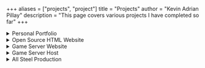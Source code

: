 +++
aliases = ["projects", "project"]
title = "Projects"
author = "Kevin Adrian Pillay"
description = "This page covers various projects I have completed so far"
+++

<details>
  <summary>Personal Portfolio</summary>
  
This is my personal portfolio website showcasing my resume and my devlog.
  
  - This is a static site using a theme called '[Risotto](https://github.com/joeroe/risotto)', a minimalist, responsive hugo theme inspired by terminal ricing aesthetics. It is hosted through Github Pages and Netlify, and can be accessed at https://kevinadrian.dev/

  - You can contact me via email using the following, kevin@kevinadrian.dev or contact@kevinadrian.dev
</details>

<details>
  <summary>Open Source HTML Website</summary>
  
This is a simple 4-page website made as an example for a tattoo parlour that can be used as a template for basically any website. This was done as practice and contains basic code and images. The code for this project is freely available for use by anyone. Although it is very basic, it was one of my first HTML websites done to practice <font color="red">HTML, CSS and a bit of Tailwind</font>.

  - The template is available on my [Github](https://github.com/kevinadrianpl/html-website).

![Basic HTML Website](https://user-images.githubusercontent.com/30116824/150646484-863595f3-ae6e-4248-ba46-db464bf8d3f4.png)
</details>

<details>
  <summary>Game Server Website</summary>
  
A small and very basic static website [template](https://github.com/alexcarpenter/nextjs-mdx-blog-theme) built with Next.js, MDX, and Tailwind CSS.

The main purpose of the website is to host my own written tutorials for the in-game server to help new players. It also lists the voting websites that players use for in-game rewards which also helps the server reach more players. At its peak, it has reached number 1 in South Africa, top 300 Towny servers in the world, and top 1000 servers in general. 
  
  - This is a basic project but very helpful to those that use the game server.

  - If you are interested, you can visit [Dxrery Networks](https://web.dxrery.cyou/).
</details>

<details>
  <summary>Game Server Host</summary>
  
I own, maintain and secure a small gaming server that runs Minecraft: Java Edition and is a Towny creation server hosted in South Africa with custom mod-like features and free time-based ranks in-game. 

The features of the game server contain custom player jobs, a questing system, a free battlepass, player and server shops, a claiming system based on creating a town and a community within that town, the mod-like plugin Slimefun, and much more. It currently runs [PaperMC](https://papermc.io/downloads/paper) which is a fork of Spigot, designed to greatly improve performance and offer more advanced features and API. 

Many of the Java based plugins that run on the server are open source while many others are premium plugins from [Spigot](https://www.spigotmc.org/resources/). A few of these plugins I have coded myself using Java and are only available on this server, *for now*. 

This server was started in 2019 and has been online ever since, with an average daily user rate of 10 to 15 players, with the peak going up to over 100 players. 

This project is on-going indefinitely and most likely will not shut down any time soon since it is a used on a regular basis by South African players because there are not many other African based servers available. This helps the community with lower bandwidth that still want to play online with low ping.
  
  - If you are interested, it can be connected to via the IP <font color="red">play.dxrery.cyou</font>.

  - I have a community [Discord](https://discord.gg/Ubx7Tvu/) server if there are questions based on the server.
</details>

<details>
  <summary>All Steel Production</summary>
  
This is a website that I designed for a small/medium steel fabrication company and I currently maintain the website including security and changing/adding content to the website when requested by the company on a contract basis, done remotely. 
  
  - This is the website, [All Steel Production](https://www.aspkzn.co.za/). 

  - Currently it is built with Wordpress but I am in the process of a complete overhaul of this for security reasons.
</details>